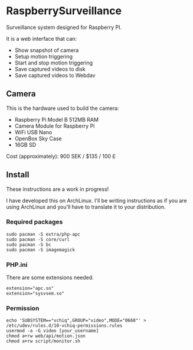 RaspberrySurveillance
======================

Surveillance system designed for Raspberry PI.

It is a web interface that can:
  * Show snapshot of camera
  * Setup motion triggering
  * Start and stop motion triggering
  * Save captured videos to disk
  * Save captured videos to Webdav

## Camera ##
This is the hardware used to build the camera:
* Raspberry Pi Model B 512MB RAM
* Camera Module for Raspberry Pi
* WiFi USB Nano
* OpenBox Sky Case
* 16GB SD

Cost (approximately): 900 SEK / $135 / 100 £

## Install ##
These instructions are a work in progress!

I have developed this on ArchLinux. I'll be writing instructions as if you are using ArchLinux and you'll have to translate it to your distribution.

### Required packages ###

    sudo pacman -S extra/php-apc
    sudo pacman -S core/curl
    sudo pacman -S bc
    sudo pacman -S imagemagick

### PHP.ini ###
There are some extensions needed.

    extension="apc.so"
    extension="sysvsem.so"

### Permission ###

    echo 'SUBSYSTEM=="vchiq",GROUP="video",MODE="0660"' > /etc/udev/rules.d/10-vchiq-permissions.rules
    usermod -a -G video [your_username]    
    chmod a+rw web/api/motion.json
    chmod a+rw script/monitor.sh

